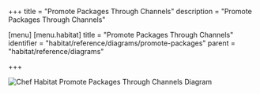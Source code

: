 +++
title = "Promote Packages Through Channels"
description = "Promote Packages Through Channels"

[menu]
  [menu.habitat]
    title = "Promote Packages Through Channels"
    identifier = "habitat/reference/diagrams/promote-packages"
    parent = "habitat/reference/diagrams"

+++

![Chef Habitat Promote Packages Through Channels Diagram](/images/infographics/habitat-promote-packages-through-channels.png)
